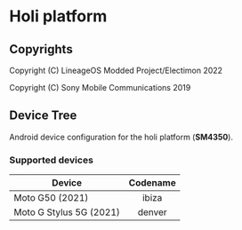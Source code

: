 Holi platform
============

## Copyrights
Copyright (C) LineageOS Modded Project/Electimon 2022

Copyright (C) Sony Mobile Communications 2019

## Device Tree

Android device configuration for the holi platform (**SM4350**).

### Supported devices

| Device | Codename |
|-|:-:|
| Moto G50 (2021) | ibiza |
| Moto G Stylus 5G (2021) | denver |

